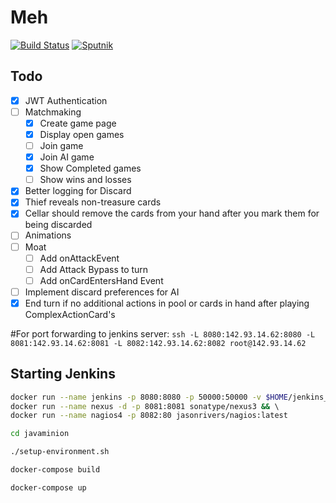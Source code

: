 # Meh

[![Build Status](https://travis-ci.org/nelson54/javaminion.svg?branch=master)](https://travis-ci.org/nelson54/javaminion)
[![Sputnik](https://sputnik.ci/conf/badge)](https://sputnik.ci/app#builds/nelson54/javaminion)

## Todo
- [x] JWT Authentication 
- [ ] Matchmaking
    - [x] Create game page
    - [x] Display open games
    - [ ] Join game
    - [x] Join AI game
    - [x] Show Completed games
    - [ ] Show wins and losses
- [x] Better logging for Discard     
- [x] Thief reveals non-treasure cards
- [x] Cellar should remove the cards from your hand after you mark them for being discarded
- [ ] Animations
- [ ] Moat
    - [ ] Add onAttackEvent
    - [ ] Add Attack Bypass to turn
    - [ ] Add onCardEntersHand Event
- [ ] Implement discard preferences for AI    
- [x] End turn if no additional actions in pool or cards in hand after playing ComplexActionCard's

#For port forwarding to jenkins server:
```ssh -L 8080:142.93.14.62:8080 -L 8081:142.93.14.62:8081 -L 8082:142.93.14.62:8082 root@142.93.14.62```

## Starting Jenkins
```bash
docker run --name jenkins -p 8080:8080 -p 50000:50000 -v $HOME/jenkins_home:/var/jenkins_home jenkins/jenkins:lts && \
docker run --name nexus -d -p 8081:8081 sonatype/nexus3 && \ 
docker run --name nagios4 -p 8082:80 jasonrivers/nagios:latest

```

```bash
cd javaminion

./setup-environment.sh

docker-compose build

docker-compose up

```